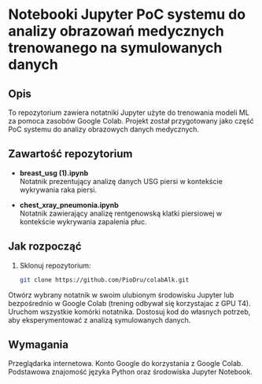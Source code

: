 # Notebooki Jupyter PoC systemu do analizy obrazowań medycznych trenowanego na symulowanych danych

## Opis

To repozytorium zawiera notatniki Jupyter użyte do trenowania modeli ML za pomoca zasobów Google Colab. 
Projekt został przygotowany jako część PoC systemu do analizy obrazowych danych medycznych.

## Zawartość repozytorium

- **breast_usg (1).ipynb**  
  Notatnik prezentujący analizę danych USG piersi w kontekście wykrywania raka piersi.

- **chest_xray_pneumonia.ipynb**  
  Notatnik zawierający analizę rentgenowską klatki piersiowej w kontekście wykrywania zapalenia płuc.

## Jak rozpocząć

1. Sklonuj repozytorium:
   ```bash
   git clone https://github.com/PioDru/colabAlk.git
   ```
   
Otwórz wybrany notatnik w swoim ulubionym środowisku Jupyter lub bezpośrednio w Google Colab (trening odbywał się korzystajac z GPU T4).
Uruchom wszystkie komórki notatnika.
Dostosuj kod do własnych potrzeb, aby eksperymentować z analizą symulowanych danych.

## Wymagania
Przeglądarka internetowa.
Konto Google do korzystania z Google Colab.
Podstawowa znajomość języka Python oraz środowiska Jupyter Notebook.

